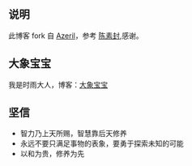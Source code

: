 ## 说明


此博客 fork 自 [Azeril](http://azeril.me/)，参考 [陈素封](http://cnfeat.com),感谢。

## 大象宝宝

我是时雨大人，博客：[大象宝宝](http://bigxiangbaobao.com)



## 坚信

 - 智力乃上天所赐，智慧靠后天修养
 - 永远不要只满足事物的表象，要勇于探索未知的可能
 - 以和为贵，修养为先



